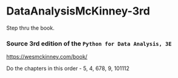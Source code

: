 # DataAnalysisMcKinney-3rd

Step thru the book. 

### Source 3rd edition of the `Python for Data Analysis, 3E`

https://wesmckinney.com/book/

Do the chapters in this order - 5, 4, 678, 9, 101112
